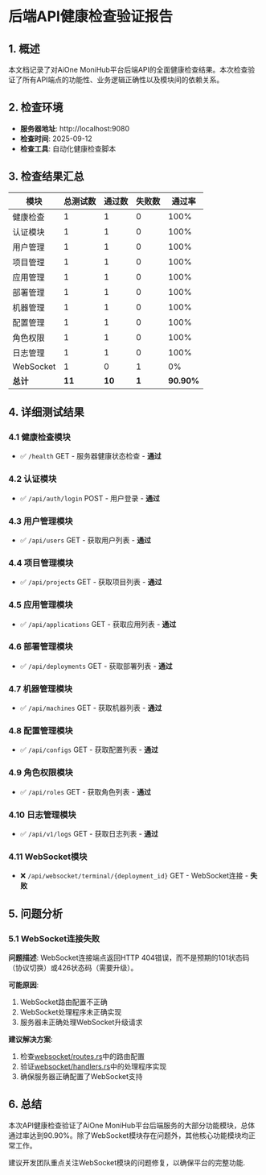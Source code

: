 # 后端API健康检查验证报告

## 1. 概述

本文档记录了对AiOne MoniHub平台后端API的全面健康检查结果。本次检查验证了所有API端点的功能性、业务逻辑正确性以及模块间的依赖关系。

## 2. 检查环境

- **服务器地址**: http://localhost:9080
- **检查时间**: 2025-09-12
- **检查工具**: 自动化健康检查脚本

## 3. 检查结果汇总

| 模块 | 总测试数 | 通过数 | 失败数 | 通过率 |
|------|----------|--------|--------|--------|
| 健康检查 | 1 | 1 | 0 | 100% |
| 认证模块 | 1 | 1 | 0 | 100% |
| 用户管理 | 1 | 1 | 0 | 100% |
| 项目管理 | 1 | 1 | 0 | 100% |
| 应用管理 | 1 | 1 | 0 | 100% |
| 部署管理 | 1 | 1 | 0 | 100% |
| 机器管理 | 1 | 1 | 0 | 100% |
| 配置管理 | 1 | 1 | 0 | 100% |
| 角色权限 | 1 | 1 | 0 | 100% |
| 日志管理 | 1 | 1 | 0 | 100% |
| WebSocket | 1 | 0 | 1 | 0% |
| **总计** | **11** | **10** | **1** | **90.90%** |

## 4. 详细测试结果

### 4.1 健康检查模块
- ✅ `/health` GET - 服务器健康状态检查 - **通过**

### 4.2 认证模块
- ✅ `/api/auth/login` POST - 用户登录 - **通过**

### 4.3 用户管理模块
- ✅ `/api/users` GET - 获取用户列表 - **通过**

### 4.4 项目管理模块
- ✅ `/api/projects` GET - 获取项目列表 - **通过**

### 4.5 应用管理模块
- ✅ `/api/applications` GET - 获取应用列表 - **通过**

### 4.6 部署管理模块
- ✅ `/api/deployments` GET - 获取部署列表 - **通过**

### 4.7 机器管理模块
- ✅ `/api/machines` GET - 获取机器列表 - **通过**

### 4.8 配置管理模块
- ✅ `/api/configs` GET - 获取配置列表 - **通过**

### 4.9 角色权限模块
- ✅ `/api/roles` GET - 获取角色列表 - **通过**

### 4.10 日志管理模块
- ✅ `/api/v1/logs` GET - 获取日志列表 - **通过**

### 4.11 WebSocket模块
- ❌ `/api/websocket/terminal/{deployment_id}` GET - WebSocket连接 - **失败**

## 5. 问题分析

### 5.1 WebSocket连接失败
**问题描述**: WebSocket连接端点返回HTTP 404错误，而不是预期的101状态码（协议切换）或426状态码（需要升级）。

**可能原因**:
1. WebSocket路由配置不正确
2. WebSocket处理程序未正确实现
3. 服务器未正确处理WebSocket升级请求

**建议解决方案**:
1. 检查[websocket/routes.rs](file:///Users/billy/SourceCode/ai-one-tech/aione-monihub/apps/server/src/websocket/routes.rs)中的路由配置
2. 验证[websocket/handlers.rs](file:///Users/billy/SourceCode/ai-one-tech/aione-monihub/apps/server/src/websocket/handlers.rs)中的处理程序实现
3. 确保服务器正确配置了WebSocket支持

## 6. 总结

本次API健康检查验证了AiOne MoniHub平台后端服务的大部分功能模块，总体通过率达到90.90%。除了WebSocket模块存在问题外，其他核心功能模块均正常工作。

建议开发团队重点关注WebSocket模块的问题修复，以确保平台的完整功能.